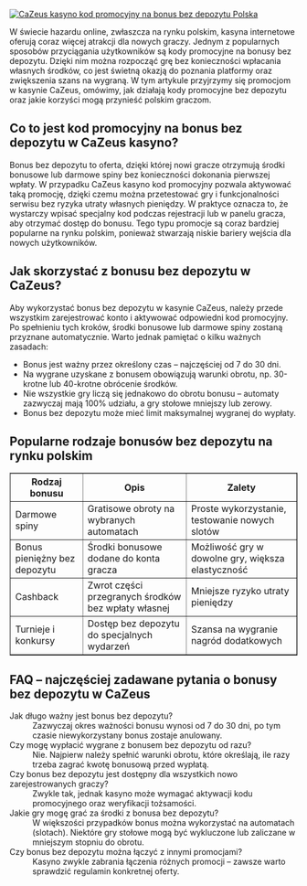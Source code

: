 [![CaZeus kasyno kod promocyjny na bonus bez depozytu Polska](https://123-caf.pages.dev/gitsignup.png)](https://vrmoo.ru/Bt82HjjY)

<div>   <p>W świecie hazardu online, zwłaszcza na rynku polskim, kasyna internetowe oferują coraz więcej atrakcji dla nowych graczy. Jednym z popularnych sposobów przyciągania użytkowników są kody promocyjne na bonusy bez depozytu. Dzięki nim można rozpocząć grę bez konieczności wpłacania własnych środków, co jest świetną okazją do poznania platformy oraz zwiększenia szans na wygraną. W tym artykule przyjrzymy się promocjom w kasynie CaZeus, omówimy, jak działają kody promocyjne bez depozytu oraz jakie korzyści mogą przynieść polskim graczom.</p>  <h2>Co to jest kod promocyjny na bonus bez depozytu w CaZeus kasyno?</h2> <p>Bonus bez depozytu to oferta, dzięki której nowi gracze otrzymują środki bonusowe lub darmowe spiny bez konieczności dokonania pierwszej wpłaty. W przypadku CaZeus kasyno kod promocyjny pozwala aktywować taką promocję, dzięki czemu można przetestować gry i funkcjonalności serwisu bez ryzyka utraty własnych pieniędzy. W praktyce oznacza to, że wystarczy wpisać specjalny kod podczas rejestracji lub w panelu gracza, aby otrzymać dostęp do bonusu. Tego typu promocje są coraz bardziej popularne na rynku polskim, ponieważ stwarzają niskie bariery wejścia dla nowych użytkowników.</p>  <h2>Jak skorzystać z bonusu bez depozytu w CaZeus?</h2> <p>Aby wykorzystać bonus bez depozytu w kasynie CaZeus, należy przede wszystkim zarejestrować konto i aktywować odpowiedni kod promocyjny. Po spełnieniu tych kroków, środki bonusowe lub darmowe spiny zostaną przyznane automatycznie. Warto jednak pamiętać o kilku ważnych zasadach:</p> <ul>   <li>Bonus jest ważny przez określony czas – najczęściej od 7 do 30 dni.</li>   <li>Na wygrane uzyskane z bonusem obowiązują warunki obrotu, np. 30-krotne lub 40-krotne obrócenie środków.</li>   <li>Nie wszystkie gry liczą się jednakowo do obrotu bonusu – automaty zazwyczaj mają 100% udziału, a gry stołowe mniejszy lub zerowy.</li>   <li>Bonus bez depozytu może mieć limit maksymalnej wygranej do wypłaty.</li> </ul>  <h2>Popularne rodzaje bonusów bez depozytu na rynku polskim</h2> <table border="1" cellpadding="5" cellspacing="0">   <thead>     <tr>       <th>Rodzaj bonusu</th>       <th>Opis</th>       <th>Zalety</th>     </tr>   </thead>   <tbody>     <tr>       <td>Darmowe spiny</td>       <td>Gratisowe obroty na wybranych automatach</td>       <td>Proste wykorzystanie, testowanie nowych slotów</td>     </tr>     <tr>       <td>Bonus pieniężny bez depozytu</td>       <td>Środki bonusowe dodane do konta gracza</td>       <td>Możliwość gry w dowolne gry, większa elastyczność</td>     </tr>     <tr>       <td>Cashback</td>       <td>Zwrot części przegranych środków bez wpłaty własnej</td>       <td>Mniejsze ryzyko utraty pieniędzy</td>     </tr>     <tr>       <td>Turnieje i konkursy</td>       <td>Dostęp bez depozytu do specjalnych wydarzeń</td>       <td>Szansa na wygranie nagród dodatkowych</td>     </tr>   </tbody> </table>  <h2>FAQ – najczęściej zadawane pytania o bonusy bez depozytu w CaZeus</h2> <dl>   <dt>Jak długo ważny jest bonus bez depozytu?</dt>   <dd>Zazwyczaj okres ważności bonusu wynosi od 7 do 30 dni, po tym czasie niewykorzystany bonus zostaje anulowany.</dd>    <dt>Czy mogę wypłacić wygrane z bonusem bez depozytu od razu?</dt>   <dd>Nie. Najpierw należy spełnić warunki obrotu, które określają, ile razy trzeba zagrać kwotę bonusową przed wypłatą.</dd>    <dt>Czy bonus bez depozytu jest dostępny dla wszystkich nowo zarejestrowanych graczy?</dt>   <dd>Zwykle tak, jednak kasyno może wymagać aktywacji kodu promocyjnego oraz weryfikacji tożsamości.</dd>    <dt>Jakie gry mogę grać za środki z bonusa bez depozytu?</dt>   <dd>W większości przypadków bonus można wykorzystać na automatach (slotach). Niektóre gry stołowe mogą być wykluczone lub zaliczane w mniejszym stopniu do obrotu.</dd>    <dt>Czy bonus bez depozytu można łączyć z innymi promocjami?</dt>   <dd>Kasyno zwykle zabrania łączenia różnych promocji – zawsze warto sprawdzić regulamin konkretnej oferty.</dd> </dl> </div>